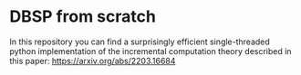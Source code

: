 # DBSP from scratch

In this repository you can find a surprisingly efficient single-threaded python implementation of the incremental computation theory described in this paper: https://arxiv.org/abs/2203.16684 
